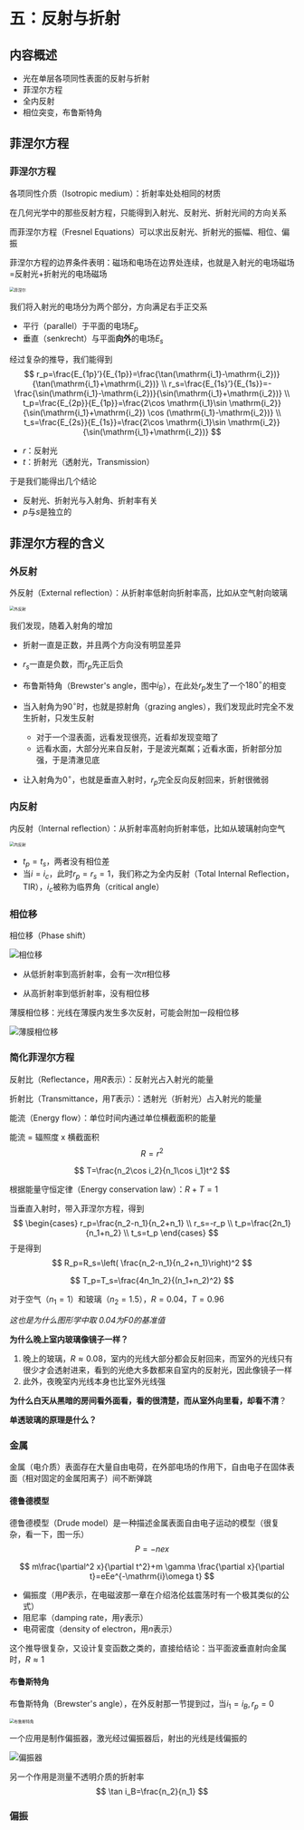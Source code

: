 # 五：反射与折射

## 内容概述

- 光在单层各项同性表面的反射与折射
- 菲涅尔方程
- 全内反射
- 相位突变，布鲁斯特角

## 菲涅尔方程

### 菲涅尔方程

各项同性介质（Isotropic medium）：折射率处处相同的材质

在几何光学中的那些反射方程，只能得到入射光、反射光、折射光间的方向关系

而菲涅尔方程（Fresnel Equations）可以求出反射光、折射光的振幅、相位、偏振

菲涅尔方程的边界条件表明：磁场和电场在边界处连续，也就是入射光的电场磁场=反射光+折射光的电场磁场

<img src="Image/菲涅尔.png" alt="菲涅尔" style="zoom:50%;" />

我们将入射光的电场分为两个部分，方向满足右手正交系

- 平行（parallel）于平面的电场$E_p$
- 垂直（senkrecht）与平面**向外**的电场$E_s$

经过复杂的推导，我们能得到
$$
r_p=\frac{E_{1p}’}{E_{1p}}=\frac{\tan(\mathrm{i_1}-\mathrm{i_2})}{\tan(\mathrm{i_1}+\mathrm{i_2})}	\\
r_s=\frac{E_{1s}’}{E_{1s}}=-\frac{\sin(\mathrm{i_1}-\mathrm{i_2})}{\sin(\mathrm{i_1}+\mathrm{i_2})}	\\
t_p=\frac{E_{2p}}{E_{1p}}=\frac{2\cos \mathrm{i_1}\sin \mathrm{i_2}}{\sin(\mathrm{i_1}+\mathrm{i_2}) \cos (\mathrm{i_1}-\mathrm{i_2})}	\\
t_s=\frac{E_{2s}}{E_{1s}}=\frac{2\cos \mathrm{i_1}\sin \mathrm{i_2}}{\sin(\mathrm{i_1}+\mathrm{i_2})}
$$

- $r$：反射光
- $t$：折射光（透射光，Transmission）

于是我们能得出几个结论

- 反射光、折射光与入射角、折射率有关
- $p$与$s$是独立的

## 菲涅尔方程的含义

### 外反射

外反射（External reflection）：从折射率低射向折射率高，比如从空气射向玻璃

<img src="../../Document/Markdown/ImageLib/外反射.png" alt="外反射" style="zoom:50%;" />

我们发现，随着入射角的增加

- 折射一直是正数，并且两个方向没有明显差异
- $r_s$一直是负数，而$r_p$先正后负
- 布鲁斯特角（Brewster's angle，图中$i_B$），在此处$r_p$发生了一个$180^{\circ}$的相变
- 当入射角为$90^{\circ}$时，也就是掠射角（grazing angles），我们发现此时完全不发生折射，只发生反射
  - 对于一个湿表面，远看发现很亮，近看却发现变暗了
  - 远看水面，大部分光来自反射，于是波光粼粼；近看水面，折射部分加强，于是清澈见底

- 让入射角为$0^{\circ}$，也就是垂直入射时，$r_p$完全反向反射回来，折射很微弱

### 内反射

内反射（Internal reflection）：从折射率高射向折射率低，比如从玻璃射向空气

<img src="Image/内反射.png" alt="内反射" style="zoom: 50%;" />

- $t_p=t_s$，两者没有相位差
- 当$i=i_c$，此时$r_p=r_s=1$，我们称之为全内反射（Total Internal Reflection，TIR），$i_c$被称为临界角（critical angle）

### 相位移

相位移（Phase shift）

![相位移](Image/相位移.png)

- 从低折射率到高折射率，会有一次$\pi$相位移

- 从高折射率到低折射率，没有相位移

薄膜相位移：光线在薄膜内发生多次反射，可能会附加一段相位移

![薄膜相位移](Image/薄膜相位移.png)

### 简化菲涅尔方程

反射比（Reflectance，用$R$表示）：反射光占入射光的能量

折射比（Transmittance，用$T$表示）：透射光（折射光）占入射光的能量

能流（Energy flow）：单位时间内通过单位横截面积的能量

能流 = 辐照度 x 横截面积
$$
R=r^2
$$

$$
T=\frac{n_2\cos i_2}{n_1\cos i_1}t^2
$$

根据能量守恒定律（Energy conservation law）：$R+T=1$

当垂直入射时，带入菲涅尔方程，得到
$$
\begin{cases}
r_p=\frac{n_2-n_1}{n_2+n_1}	\\
r_s=-r_p	\\
t_p=\frac{2n_1}{n_1+n_2}	\\
t_s=t_p
\end{cases}
$$
于是得到
$$
R_p=R_s=\left( \frac{n_2-n_1}{n_2+n_1}\right)^2
$$

$$
T_p=T_s=\frac{4n_1n_2}{(n_1+n_2)^2}
$$

对于空气（$n_1=1$）和玻璃（$n_2=1.5$），$R=0.04，T=0.96$

*这也是为什么图形学中取 0.04为F0的基准值*

**为什么晚上室内玻璃像镜子一样？**

1. 晚上的玻璃，$R\approx 0.08$，室内的光线大部分都会反射回来，而室外的光线只有很少才会透射进来，看到的光绝大多数都来自室内的反射光，因此像镜子一样
2. 此外，夜晚室内光线本身也比室外光线强

**为什么白天从黑暗的房间看外面看，看的很清楚，而从室外向里看，却看不清**？

**单透玻璃的原理是什么？**

### 金属

金属（电介质）表面存在大量自由电荷，在外部电场的作用下，自由电子在固体表面（相对固定的金属阳离子）间不断弹跳

#### 德鲁德模型

德鲁德模型（Drude model）是一种描述金属表面自由电子运动的模型（很复杂，看一下，图一乐）
$$
P=-nex
$$

$$
m\frac{\partial^2 x}{\partial t^2}+m \gamma \frac{\partial x}{\partial t}=eEe^{-\mathrm{i}\omega t}
$$

- 偏振度（用$P$表示，在电磁波那一章在介绍洛伦兹震荡时有一个极其类似的公式）
- 阻尼率（damping rate，用$\gamma$表示）
- 电荷密度（density of electron，用$n$表示）

这个推导很复杂，又设计复变函数之类的，直接给结论：当平面波垂直射向金属时，$R \approx 1$

#### 布鲁斯特角

布鲁斯特角（Brewster's angle），在外反射那一节提到过，当$i_1=i_B,r_p=0$

<img src="Image/布鲁斯特角.png" alt="布鲁斯特角" style="zoom:50%;" />

一个应用是制作偏振器，激光经过偏振器后，射出的光线是线偏振的

![偏振器](Image/偏振器.png)

另一个作用是测量不透明介质的折射率
$$
\tan i_B=\frac{n_2}{n_1}
$$

### 偏振









